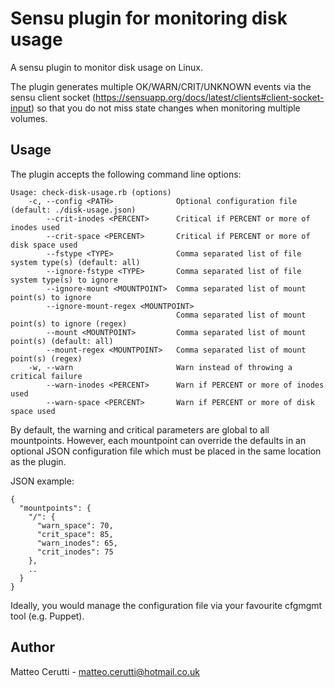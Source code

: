# Sensu plugin for monitoring disk usage

A sensu plugin to monitor disk usage on Linux.

The plugin generates multiple OK/WARN/CRIT/UNKNOWN events via the sensu client socket (https://sensuapp.org/docs/latest/clients#client-socket-input)
so that you do not miss state changes when monitoring multiple volumes.

## Usage

The plugin accepts the following command line options:

```
Usage: check-disk-usage.rb (options)
    -c, --config <PATH>              Optional configuration file (default: ./disk-usage.json)
        --crit-inodes <PERCENT>      Critical if PERCENT or more of inodes used
        --crit-space <PERCENT>       Critical if PERCENT or more of disk space used
        --fstype <TYPE>              Comma separated list of file system type(s) (default: all)
        --ignore-fstype <TYPE>       Comma separated list of file system type(s) to ignore
        --ignore-mount <MOUNTPOINT>  Comma separated list of mount point(s) to ignore
        --ignore-mount-regex <MOUNTPOINT>
                                     Comma separated list of mount point(s) to ignore (regex)
        --mount <MOUNTPOINT>         Comma separated list of mount point(s) (default: all)
        --mount-regex <MOUNTPOINT>   Comma separated list of mount point(s) (regex)
    -w, --warn                       Warn instead of throwing a critical failure
        --warn-inodes <PERCENT>      Warn if PERCENT or more of inodes used
        --warn-space <PERCENT>       Warn if PERCENT or more of disk space used
```

By default, the warning and critical parameters are global to all mountpoints. However, each mountpoint can override the defaults in an optional JSON configuration file which must be placed
in the same location as the plugin.

JSON example:

```
{
  "mountpoints": {
    "/": {
      "warn_space": 70,
      "crit_space": 85,
      "warn_inodes": 65,
      "crit_inodes": 75
    },
    ..
  }
}
```

Ideally, you would manage the configuration file via your favourite cfgmgmt tool (e.g. Puppet).

## Author
Matteo Cerutti - <matteo.cerutti@hotmail.co.uk>
